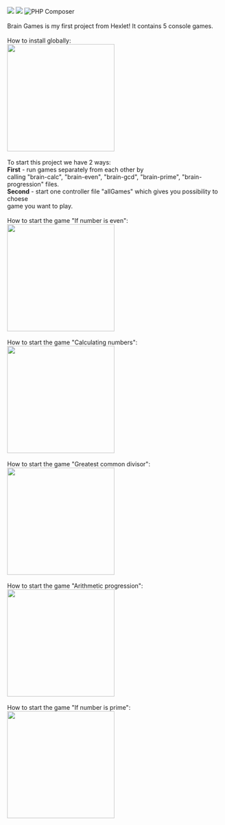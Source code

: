 <a href="https://codeclimate.com/github/codeclimate/codeclimate/maintainability"><img src="https://api.codeclimate.com/v1/badges/a99a88d28ad37a79dbf6/maintainability" /></a>
<a href="https://codeclimate.com/github/codeclimate/codeclimate/test_coverage"><img src="https://api.codeclimate.com/v1/badges/a99a88d28ad37a79dbf6/test_coverage" /></a>
![PHP Composer](https://github.com/BotServicePro/php-project-lvl1/workflows/PHP%20Composer/badge.svg)
<br>
<br>
Brain Games is my first project from Hexlet! It contains 5 console games.
<br>
<br>
How to install globally:
<br>
<a href="https://asciinema.org/a/357779?autoplay=1"><img src="https://asciinema.org/a/357779.png" width="250"/></a>
<br>
<br>
To start this project we have 2 ways: 
<br>
<b>First</b> - run games separately from each other by 
<br>
calling "brain-calc", "brain-even", "brain-gcd", "brain-prime", "brain-progression" files.
<br>
<b>Second</b> - start one controller file "allGames" which gives you possibility to choese
<br>
game you want to play.
<br>
<br>
How to start the game "If number is even":
<br>
<a href="https://asciinema.org/a/357547?autoplay=1"><img src="https://asciinema.org/a/357547.png" width="250"/></a>
<br>
<br>
How to start the game "Calculating numbers":
<br>
<a href="https://asciinema.org/a/357546?autoplay=1"><img src="https://asciinema.org/a/357546.png" width="250"/></a>
<br>
<br>
How to start the game "Greatest common divisor":
<br>
<a href="https://asciinema.org/a/357548?autoplay=1"><img src="https://asciinema.org/a/357548.png" width="250"/></a>
<br>
<br>
How to start the game "Arithmetic progression":
<br>
<a href="https://asciinema.org/a/357550?autoplay=1"><img src="https://asciinema.org/a/357550.png" width="250"/></a>
<br>
<br>
How to start the game "If number is prime":
<br>
<a href="https://asciinema.org/a/357549?autoplay=1"><img src="https://asciinema.org/a/357549.png" width="250"/></a>
